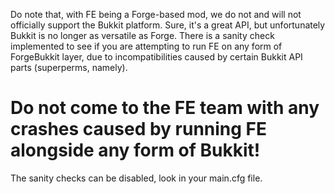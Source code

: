 Do note that, with FE being a Forge-based mod, we do not and will not officially support the Bukkit platform.
Sure, it's a great API, but unfortunately Bukkit is no longer as versatile as Forge.
There is a sanity check implemented to see if you are attempting to run FE on any form of ForgeBukkit layer, due to incompatibilities caused by certain Bukkit API parts (superperms, namely).

# Do not come to the FE team with any crashes caused by running FE alongside any form of Bukkit!

The sanity checks can be disabled, look in your main.cfg file.